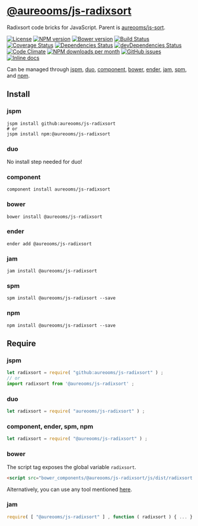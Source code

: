 [@aureooms/js-radixsort](https://aureooms.github.io/js-radixsort)
==

Radixsort code bricks for JavaScript. Parent is
[aureooms/js-sort](https://github.com/aureooms/js-sort).

[![License](https://img.shields.io/github/license/aureooms/js-radixsort.svg?style=flat)](https://raw.githubusercontent.com/aureooms/js-radixsort/master/LICENSE)
[![NPM version](https://img.shields.io/npm/v/@aureooms/js-radixsort.svg?style=flat)](https://www.npmjs.org/package/@aureooms/js-radixsort)
[![Bower version](https://img.shields.io/bower/v/@aureooms/js-radixsort.svg?style=flat)](http://bower.io/search/?q=@aureooms/js-radixsort)
[![Build Status](https://img.shields.io/travis/aureooms/js-radixsort.svg?style=flat)](https://travis-ci.org/aureooms/js-radixsort)
[![Coverage Status](https://img.shields.io/coveralls/aureooms/js-radixsort.svg?style=flat)](https://coveralls.io/r/aureooms/js-radixsort)
[![Dependencies Status](https://img.shields.io/david/aureooms/js-radixsort.svg?style=flat)](https://david-dm.org/aureooms/js-radixsort#info=dependencies)
[![devDependencies Status](https://img.shields.io/david/dev/aureooms/js-radixsort.svg?style=flat)](https://david-dm.org/aureooms/js-radixsort#info=devDependencies)
[![Code Climate](https://img.shields.io/codeclimate/github/aureooms/js-radixsort.svg?style=flat)](https://codeclimate.com/github/aureooms/js-radixsort)
[![NPM downloads per month](https://img.shields.io/npm/dm/@aureooms/js-radixsort.svg?style=flat)](https://www.npmjs.org/package/@aureooms/js-radixsort)
[![GitHub issues](https://img.shields.io/github/issues/aureooms/js-radixsort.svg?style=flat)](https://github.com/aureooms/js-radixsort/issues)
[![Inline docs](http://inch-ci.org/github/aureooms/js-radixsort.svg?branch=master&style=shields)](http://inch-ci.org/github/aureooms/js-radixsort)

Can be managed through [jspm](https://github.com/jspm/jspm-cli),
[duo](https://github.com/duojs/duo),
[component](https://github.com/componentjs/component),
[bower](https://github.com/bower/bower),
[ender](https://github.com/ender-js/Ender),
[jam](https://github.com/caolan/jam),
[spm](https://github.com/spmjs/spm),
and [npm](https://github.com/npm/npm).

## Install

### jspm
```terminal
jspm install github:aureooms/js-radixsort
# or
jspm install npm:@aureooms/js-radixsort
```
### duo
No install step needed for duo!

### component
```terminal
component install aureooms/js-radixsort
```

### bower
```terminal
bower install @aureooms/js-radixsort
```

### ender
```terminal
ender add @aureooms/js-radixsort
```

### jam
```terminal
jam install @aureooms/js-radixsort
```

### spm
```terminal
spm install @aureooms/js-radixsort --save
```

### npm
```terminal
npm install @aureooms/js-radixsort --save
```

## Require
### jspm
```js
let radixsort = require( "github:aureooms/js-radixsort" ) ;
// or
import radixsort from '@aureooms/js-radixsort' ;
```
### duo
```js
let radixsort = require( "aureooms/js-radixsort" ) ;
```

### component, ender, spm, npm
```js
let radixsort = require( "@aureooms/js-radixsort" ) ;
```

### bower
The script tag exposes the global variable `radixsort`.
```html
<script src="bower_components/@aureooms/js-radixsort/js/dist/radixsort.min.js"></script>
```
Alternatively, you can use any tool mentioned [here](http://bower.io/docs/tools/).

### jam
```js
require( [ "@aureooms/js-radixsort" ] , function ( radixsort ) { ... } ) ;
```
